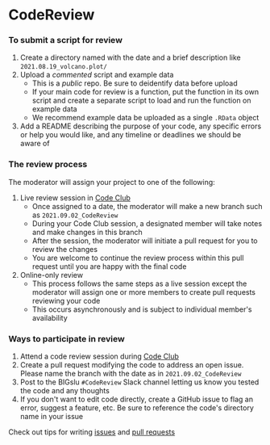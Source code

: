 # CodeReview

### To submit a script for review

1. Create a directory named with the date and a brief description like `2021.08.19_volcano.plot/`
1. Upload a *commented* script and example data
    - This is a *public* repo. Be sure to deidentify data before upload
    - If your main code for review is a function, put the function in its own script and create a separate script to load and run the function on example data
    - We recommend example data be uploaded as a single `.RData` object
1. Add a README describing the purpose of your code, any specific errors or help you would like, and any timeline or deadlines we should be aware of

### The review process

The moderator will assign your project to one of the following:

1. Live review session in [Code Club](https://github.com/BIGslu/CodeClub)
    - Once assigned to a date, the moderator will make a new branch such as `2021.09.02_CodeReview`
    - During your Code Club session, a designated member will take notes and make changes in this branch
    - After the session, the moderator will initiate a pull request for you to review the changes
    - You are welcome to continue the review process within this pull request until you are happy with the final code 
1. Online-only review
    - This process follows the same steps as a live session except the moderator will assign one or more members to create pull requests reviewing your code
    - This occurs asynchronously and is subject to individual member's availability

### Ways to participate in review

1. Attend a code review session during [Code Club](https://github.com/BIGslu/CodeClub)
2. Create a pull request modifying the code to address an open issue. Please name the branch with the date as in `2021.09.02_CodeReview`
3. Post to the BIGslu `#CodeReview` Slack channel letting us know you tested the code and any thoughts
4. If you don't want to edit code directly, create a GitHub issue to flag an error, suggest a feature, etc. Be sure to reference the code's directory name in your issue


Check out tips for writing [issues](https://medium.com/nyc-planning-digital/writing-a-proper-github-issue-97427d62a20f) and [pull requests](https://github.blog/2015-01-21-how-to-write-the-perfect-pull-request/)
